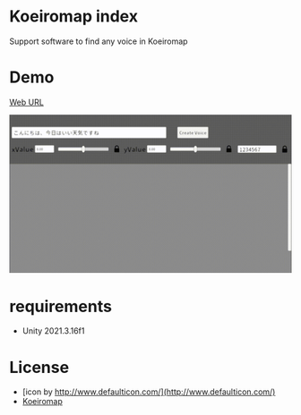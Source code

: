 # Koeiromap index

Support software to find any voice in Koeiromap

# Demo

[Web URL](https://ayutaz.github.io/koeiromap-index/WebGL/)

![](Docs/Demo.gif)

# requirements
* Unity 2021.3.16f1

# License
* [icon by http://www.defaulticon.com/](http://www.defaulticon.com/)
* [Koeiromap](http://koeiromap.rinna.jp/)